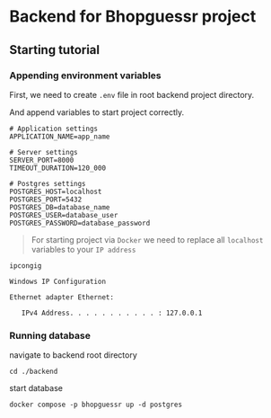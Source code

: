# Backend for Bhopguessr project

## Starting tutorial

### Appending environment variables

First, we need to create `.env` file in root backend project directory.

And append variables to start project correctly.

```dotenv
# Application settings
APPLICATION_NAME=app_name

# Server settings
SERVER_PORT=8000
TIMEOUT_DURATION=120_000

# Postgres settings
POSTGRES_HOST=localhost
POSTGRES_PORT=5432
POSTGRES_DB=database_name
POSTGRES_USER=database_user
POSTGRES_PASSWORD=database_password
```

> For starting project via `Docker` we need to replace all `localhost` variables to your `IP address`

```shell
ipcongig
```
```
Windows IP Configuration

Ethernet adapter Ethernet:

   IPv4 Address. . . . . . . . . . . : 127.0.0.1
```

### Running database

navigate to backend root directory
```shell
cd ./backend
```

start database
```shell
docker compose -p bhopguessr up -d postgres
```
